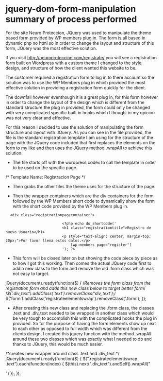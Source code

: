 # jquery-dom-form-manipulation summary of process performed

For the site Neuro Proteccion, JQuery was used to manipulate the theme based form provided by WP members plug in. The form is all based in dynamic php no html so in order to change the layout and structure of this form, JQuery was the most effective solution. 

If you visit http://neuroproteccion.com/registrate/ you will see a registration form built on Wordpress with a custom theme 
I changed to the style, design, and structure of how the client wanted this website to be. 

The customer required a registration form to log in to there account so the solution was to use the WP Members plug in which
provided the most effective solution in providing a registration form quickly for the client. 

The downfall however eventhough it is a great plug in, for this form however in order to change the layout of the design which is different from the standard structure the plug in provided, the form could only be changed with very complicated specific built in hooks which I thought in my opinion was not very clear and effective.

For this reason I decided to use the solution of manipulating the form structure and layout with JQuery. As you can see in the 
file provided, the file is the standard registration template I am using for the structure of the page with the JQuery code
included that first replaces the elements on the form to my like and then uses the JQuery method .wrapAll to achieve this
solution. 

- The file starts off with the wordpress codex to call the template in order to be used on the specific page. 

/*
Template Name: Registracion Page
*/


- Then grabs the other files the theme uses for the structure of the page: 

<?php 
if(of_get_option('enable_parallax') == 1 && is_front_page() && get_option( 'show_on_front' ) == 'page'){
	get_template_part('index','parallax');
}else{
?>

- Then the wrapper containers which are the div containers for the form followed by the WP Members short code to dynamically show the form with the short code provided by the WP Members plug in. 


<div class="mid-content clearfix">
	<div id="primary" class="content-area">
		<main id="main" class="site-main" role="main">


      <div class="registrationpagecontainer">
                                        
                              <?php echo do_shortcode('
                              <h1 class="registrationtitle">Registro de nuevo Usuario</h1>
                              <p style="text-align: center; margin-top: 20px;">Por favor llena estos datos.</p>                                                         
                                  [wp-members page="register"]
                              '); ?>


- This form will be closed later on but showing the code piece by piece as to how I got this working. Then comes the actual JQuery code first to add a new class to the form and remove the old .form class which was not easy to target. 

 jQuery(document).ready(function($) {
                        /*Removes the form class from the registration form and adds this new class below to target better form*/                       
                            /*$('.div_text').addClass('text').removeClass('div_text');*/
                            $('form').addClass('registrateelementswrap').removeClass('.form'); 
                        }); 
                        
  - After creating this new class and replacing the .form class, the classes .text and .div_text needed to be wrapped in another class which would be very tough to accomplish this with the complicated hooks the plug in provided. So for the purpose of having the form elements show up next to each other as opposed to full width which was different from the clients design, I created this jquery function with the method .wrapAll around these two classes which was exactly what I needed to do and thanks to JQuery, this would be much easier. 
  
/*creates new wrapper around class .text and .div_text */                       
                         jQuery(document).ready(function($) {
                                    $(".registrateelementswrap .text").each(function(index) {
                                        $(this).next(".div_text").andSelf().wrapAll("<div class='registerseperator' />")
                                    });
                                });
  

                        
                        
                        
                        


